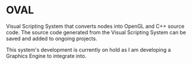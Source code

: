 # OVAL
Visual Scripting System that converts nodes into OpenGL and C++ source code. The source code generated from the Visual Scripting System can be saved and added to ongoing projects. 

This system's development is currently on hold as I am developing a Graphics Engine to integrate into. 
